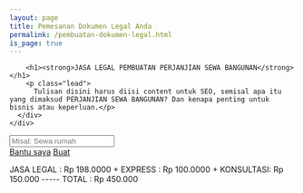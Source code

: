 ```yaml
---
layout: page
title: Pemesanan Dokumen Legal Anda
permalink: /pembuatan-dokumen-legal.html
is_page: true
---
```


<section class="pure-text-centered first-child">
  <div class="container">
    <div class="row">
      <div class="col-sm-10 col-sm-offset-1 col-md-8 col-md-offset-2 text-center">

        <h1><strong>JASA LEGAL PEMBUATAN PERJANJIAN SEWA BANGUNAN</strong></h1>
        <p class="lead">
          Tulisan disini harus diisi content untuk SEO, semisal apa itu yang dimaksud PERJANJIAN SEWA BANGUNAN? Dan kenapa penting untuk bisnis atau keperluan.</p>
      </div>
    </div>

  </div>
</section>
      
<section class="duplicatable-content">	
  <div class="container">
    <div class="row">
      <div class="col-md-8">
        <form class="form-search-jasa">
          <div class="inputs-wrapper">
            <i class="icon icon-magnifying-glass"></i>
            <input class="validate-required" type="text" placeholder="Misal: Sewa rumah" name="jasa" onfocus="this.placeholder = ''" onblur="this.placeholder = 'Misal: Sewa rumah'">
          </div>
          <a href="#" class="btn btn-primary btn-white">Bantu saya</a>
          <a href="#" class="btn btn-primary btn-filled">Buat</a>
        </form>
      </div>
      <div class="col-md-4">
        JASA LEGAL : Rp 198.0000
        + EXPRESS : Rp 100.0000
        + KONSULTASI: Rp 150.000
        -----
        TOTAL : Rp 450.000
      </div>
    </div>
  </div>
</section>  
